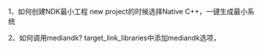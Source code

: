 1、如何创建NDK最小工程
new project的时候选择Native C++，一键生成最小系统

2、如何调用mediandk?
target_link_libraries中添加mediandk选项，